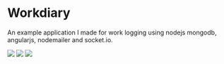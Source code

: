 # Workdiary

An example application I made for work logging using nodejs mongodb, angularjs, nodemailer and socket.io.


![](http://alpx.io/wp-content/uploads/2015/09/workdiarylogin.png)
![](http://alpx.io/wp-content/uploads/2015/09/workdiarydate.png)
![](http://alpx.io/wp-content/uploads/2015/09/workdiarylog.png)
